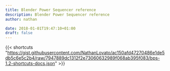 ```yaml
---
title: Blender Power Sequencer reference
description: Blender Power Sequencer reference
author: nathan

date: 2018-01-01T19:47:10+01:00
draft: false
---
```


{{< shortcuts "https://gist.githubusercontent.com/NathanLovato/ac150afd47270486e1de5db5c6e5c2b4/raw/7947889dc1312f2e73060632989f068ab395f083/bps-1.2-shortcuts-docs.json" >}}
